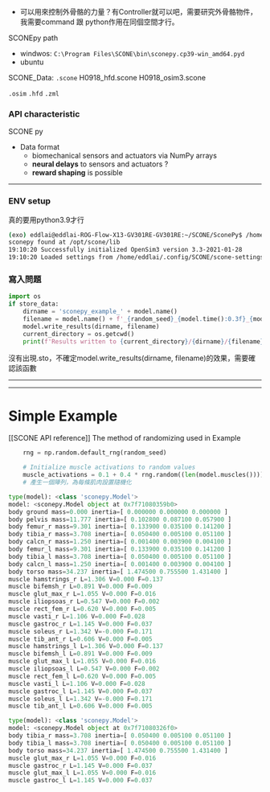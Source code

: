 - 可以用來控制外骨骼的力量？有Controller就可以吧，需要研究外骨骼物件，我需要command 跟 python作用在同個空間才行。

SCONEpy path
- windwos: `C:\Program Files\SCONE\bin\sconepy.cp39-win_amd64.pyd`
- ubuntu

SCONE_Data:
`.scone`
	H0918_hfd.scone
	H0918_osim3.scone
	
`.osim`
`.hfd`
`.zml`
### API characteristic
SCONE py
- Data format
	- biomechanical sensors and actuators via NumPy arrays
	- **neural delays** to sensors and actuators ?
	- **reward shaping** is possible

---
### ENV setup
真的要用python3.9才行
```bash
(exo) eddlai@eddlai-ROG-Flow-X13-GV301RE-GV301RE:~/SCONE/SconePy$ /home/eddlai/miniconda3/envs/exo/bin/python /home/eddlai/SCONE/SconePy/sconetools.py                                                                                                  
sconepy found at /opt/scone/lib                                                                                             
19:10:20 Successfully initialized OpenSim3 version 3.3-2021-01-28                                                           
19:10:20 Loaded settings from /home/eddlai/.config/SCONE/scone-settings.zml 
```

### 寫入問題
```python
import os
if store_data:
    dirname = 'sconepy_example_' + model.name()
    filename = model.name() + f'_{random_seed}_{model.time():0.3f}_{model.com_pos().y:0.3f}'
    model.write_results(dirname, filename)
    current_directory = os.getcwd()
    print(f'Results written to {current_directory}/{dirname}/{filename}. Please use SCONE Studio to replay the .sto file.', flush=True)
```
沒有出現.sto，不確定model.write_results(dirname, filename)的效果，需要確認該函數

---


---
# Simple Example
[[SCONE API reference]]
The method of randomizing used in Example
```python
	rng = np.random.default_rng(random_seed)

	# Initialize muscle activations to random values
	muscle_activations = 0.1 + 0.4 * rng.random((len(model.muscles())))
	# 產生一個陣列，為每條肌肉設置隨機化
```


```python
type(model): <class 'sconepy.Model'>
model: <sconepy.Model object at 0x7f71080359b0>
body ground mass=0.000 inertia=[ 0.000000 0.000000 0.000000 ]
body pelvis mass=11.777 inertia=[ 0.102800 0.087100 0.057900 ]
body femur_r mass=9.301 inertia=[ 0.133900 0.035100 0.141200 ]
body tibia_r mass=3.708 inertia=[ 0.050400 0.005100 0.051100 ]
body calcn_r mass=1.250 inertia=[ 0.001400 0.003900 0.004100 ]
body femur_l mass=9.301 inertia=[ 0.133900 0.035100 0.141200 ]
body tibia_l mass=3.708 inertia=[ 0.050400 0.005100 0.051100 ]
body calcn_l mass=1.250 inertia=[ 0.001400 0.003900 0.004100 ]
body torso mass=34.237 inertia=[ 1.474500 0.755500 1.431400 ]
muscle hamstrings_r L=1.306 V=0.000 F=0.137
muscle bifemsh_r L=0.891 V=0.000 F=0.009
muscle glut_max_r L=1.055 V=0.000 F=0.016
muscle iliopsoas_r L=0.547 V=0.000 F=0.002
muscle rect_fem_r L=0.620 V=0.000 F=0.005
muscle vasti_r L=1.106 V=0.000 F=0.028
muscle gastroc_r L=1.145 V=0.000 F=0.037
muscle soleus_r L=1.342 V=-0.000 F=0.171
muscle tib_ant_r L=0.606 V=0.000 F=0.005
muscle hamstrings_l L=1.306 V=0.000 F=0.137
muscle bifemsh_l L=0.891 V=0.000 F=0.009
muscle glut_max_l L=1.055 V=0.000 F=0.016
muscle iliopsoas_l L=0.547 V=0.000 F=0.002
muscle rect_fem_l L=0.620 V=0.000 F=0.005
muscle vasti_l L=1.106 V=0.000 F=0.028
muscle gastroc_l L=1.145 V=0.000 F=0.037
muscle soleus_l L=1.342 V=-0.000 F=0.171
muscle tib_ant_l L=0.606 V=0.000 F=0.005
```

```python
type(model): <class 'sconepy.Model'>
model: <sconepy.Model object at 0x7f71080326f0>
body tibia_r mass=3.708 inertia=[ 0.050400 0.005100 0.051100 ]
body tibia_l mass=3.708 inertia=[ 0.050400 0.005100 0.051100 ]
body torso mass=34.237 inertia=[ 1.474500 0.755500 1.431400 ]
muscle glut_max_r L=1.055 V=0.000 F=0.016
muscle gastroc_r L=1.145 V=0.000 F=0.037
muscle glut_max_l L=1.055 V=0.000 F=0.016
muscle gastroc_l L=1.145 V=0.000 F=0.037

```
